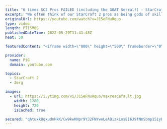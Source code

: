 ```yaml
---
title: "6 times SC2 Pros FAILED (including the GOAT Serral!) - StarCraft 2"
excerpt: "We often think of our StarCraft 2 pros as being gods of skill, but once in a while they prove they're still human and have fails - even players like Serral, Dark, Clem and Zest! They prove they're still one of us one of us one us one of us... -- 🐷 Second Channel for Learning Resources: https://www.youtube.com/c/PiGRandom"
originalUrl: https://youtube.com/watch?v=J15eFNuRquo
type: video
length: PT15M8S
publishedDateTime: 2022-05-29T11:41:48Z
heat: 50

featuredContent: "<iframe width=\"800\" height=\"500\" frameborder=\"0\" src=\"https://www.youtube.com/embed/J15eFNuRquo\" allow=\"accelerometer; autoplay; encrypted-media; gyroscope; picture-in-picture\" allowfullscreen></iframe>"

provider:
  name: PiG
  domain: youtube.com

topics:
  - StarCraft 2
  - Zerg

images:
  - url: https://i.ytimg.com/vi/J15eFNuRquo/maxresdefault.jpg
    width: 1280
    height: 720
    isCached: true

secured: "qAtuxk8qxudnHkK/Cw9kwKNpr9YJ2FNYweLeABizkLosEI6J9fNnSbmp15iyFwFkmbs6Nc6drXpbW4HkBaVQdsXyqaFOV8QRIBC0GHd4nFSQWhShCQkWTfQD3+KuL5HFnxaaWrQAMXrw8R1qM0bJfhy7BxM1UI6rVcAlwD07UWBqaTchBtBs1vED3fp/5bhKRZpwHHnYdjbpNqYuZR744BH7ncXaLE+Xa6LrIcJsGxRdGiaGiz5Yfk4nrF52UVGHnb6TyXx82+t0cKHLfZyMQ+z/WwIO6kZDDopUxrnpki5jj+Nh02ADgSpjCUjuD/kVTbQkd17vPWFiMs+IECl8bWtHdymOIP+P4n3UBnP6320JMWj+DwByRy7e1DVn9Vz1D3V1oWyeErV6QBQvfgNC1VeLF8h3HQuT6rq9Zh14Roc=;7oxSi+ngIjHVLXdfDtomYg=="
---
```


